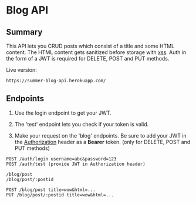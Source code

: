 # Blog API

## Summary

This API lets you CRUD posts which consist of a title and some HTML content. The HTML content gets sanitized before storage with [xss](https://www.npmjs.com/package/xss). Auth in the form of a JWT is required for DELETE, POST and PUT methods.

Live version:

```
https://summer-blog-api.herokuapp.com/
```

## Endpoints

1. Use the login endpoint to get your JWT.

1. The 'test' endpoint lets you check if your token is valid.

1. Make your request on the 'blog' endpoints. Be sure to add your JWT in the [Authorization](https://developer.mozilla.org/en-US/docs/Web/HTTP/Headers/Authorization) header as a **Bearer** token. (only for DELETE, POST and PUT methods)

```
POST /auth/login username=abc&password=123
POST /auth/test (provide JWT in Authorization header)
```

```
/blog/post
/blog/post/:postid

POST /blog/post title=wow&html=...
PUT /blog/post/:postid title=wow&html=...
```
